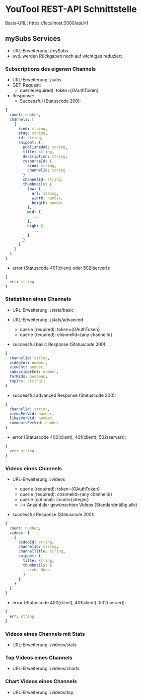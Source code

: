 # YouTool REST-API Schnittstelle

Basis-URL: https://localhost:3000/api/v1

## mySubs Services

- URL-Erweiterung: /mySubs
- evtl. werden Rückgaben noch auf wichtiges reduziert

### Subscriptions des eigenen Channels

- URL-Erweiterung: /subs
- GET-Request:
  - querie(required): token={OAuthToken}
- Response:
  - Successful (Statuscode 200):

```yaml
{
  count: number,
  channels: [
    {
      kind: string,
      etag: string,
      id: string,
      snippet: {
        publishedAt: string,
        title: string,
        description: string,
        resourceId: {
          kind: string,
          channelId: string
        }
        channelId: string,
        thumbnails: {
          low: {
            url: string,
            width: number,
            heigth: number
          },
          mid: {
            ...
          },
          high: {
            ...
          }
        }
      }
    }
  ]
}
```
  - error (Statuscode 401(client) oder 502(server)):
```yaml
{
  err: string
}
```

### Statistiken eines Channels

- URL-Erweiterung: /stats/basic
- URL-Erweiterung: /stats/advanced
  - querie (required): token={OAuthToken}
  - querie (required): channelId={any channelId}

- successful basic Response (Statuscode 200):
```yaml
{
  channelId: string,
  videoCnt: number,
  viewCnt: number,
  subscriberCnt: number,
  forKids: boolean,
  topics: string[]
}
```

- successful advanced Response (Statuscode 200):
```yaml
{
  channelId: string,
  viewsPerVid: number,
  likesPerVid: number,
  commentsPerVid: number
}
```

- error (Statuscode 400(client), 401(client), 502(server)):
```yaml
{
  err: string
}
```


### Videos eines Channels

- URL-Erweiterung: /videos
  - querie (required): token={OAuthToken}
  - querie (required): channelId={any channelId}
  - querie (optional): count={integer}
  - --> Anzahl der gewünschten Videos (Standardmäßig alle)

- successful Response (Statuscode 200):
```yaml
{
  count: number,
  videos: [
    {
      videoId: string,
      channelId: string,
      channelTitle: string,
      snippet: {
        title: string,
        thumbnails: {
          siehe Oben
        }
      }
    }
  ]
}
```

- error (Statuscode 400(client), 401(client), 502(server)):
```yaml
{
  err: string
}
```

### Videos eines Channels mit Stats

- URL-Erweiterung: /videos/stats


### Top Videos eines Channels

- URL-Erweiterung: /videos/charts

### Chart Videos eines Channels

- URL-Erweiterung: /videos/top
